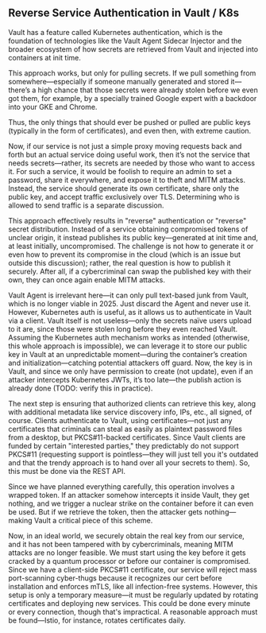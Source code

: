 Reverse Service Authentication in Vault / K8s
---
Vault has a feature called Kubernetes authentication, which is the foundation of technologies like the Vault Agent Sidecar
Injector and the broader ecosystem of how secrets are retrieved from Vault and injected into containers at init time.

This approach works, but only for pulling secrets. If we pull something from somewhere—especially if someone manually
generated and stored it—there’s a high chance that those secrets were already stolen before we even got them, for
example, by a specially trained Google expert with a backdoor into your GKE and Chrome.

Thus, the only things that should ever be pushed or pulled are public keys (typically in the form of certificates), and even
then, with extreme caution.

Now, if our service is not just a simple proxy moving requests back and forth but an actual service doing useful work,
then it’s not the service that needs secrets—rather, its secrets are needed by those who want to access it. For such a
service, it would be foolish to require an admin to set a password, share it everywhere, and expose it to theft and MITM
attacks. Instead, the service should generate its own certificate, share only the public key, and accept traffic exclusively
over TLS. Determining who is allowed to send traffic is a separate discussion.

This approach effectively results in "reverse" authentication or "reverse" secret distribution. Instead of a service obtaining
compromised tokens of unclear origin, it instead publishes its public key—generated at init time and, at least initially,
uncompromised. The challenge is not how to generate it or even how to prevent its compromise in the cloud (which is an
issue but outside this discussion); rather, the real question is how to publish it securely. After all, if a cybercriminal can
swap the published key with their own, they can once again enable MITM attacks.

Vault Agent is irrelevant here—it can only pull text-based junk from Vault, which is no longer viable in 2025. Just discard
the Agent and never use it. However, Kubernetes auth is useful, as it allows us to authenticate in Vault via a client. Vault
itself is not useless—only the secrets naïve users upload to it are, since those were stolen long before they even reached
Vault. Assuming the Kubernetes auth mechanism works as intended (otherwise, this whole approach is impossible), we
can leverage it to store our public key in Vault at an unpredictable moment—during the container’s creation and
initialization—catching potential attackers off guard. Now, the key is in Vault, and since we only have permission to create
(not update), even if an attacker intercepts Kubernetes JWTs, it’s too late—the publish action is already done (TODO:
verify this in practice).

The next step is ensuring that authorized clients can retrieve this key, along with additional metadata like service
discovery info, IPs, etc., all signed, of course. Clients authenticate to Vault, using certificates—not just any certificates
that criminals can steal as easily as plaintext password files from a desktop, but PKCS#11-backed certificates. Since Vault
clients are funded by certain "interested parties," they predictably do not support PKCS#11 (requesting support is
pointless—they will just tell you it's outdated and that the trendy approach is to hand over all your secrets to them). So,
this must be done via the REST API.

Since we have planned everything carefully, this operation involves a wrapped token. If an attacker somehow intercepts
it inside Vault, they get nothing, and we trigger a nuclear strike on the container before it can even be used. But if we
retrieve the token, then the attacker gets nothing—making Vault a critical piece of this scheme.

Now, in an ideal world, we securely obtain the real key from our service, and it has not been tampered with by
cybercriminals, meaning MITM attacks are no longer feasible. We must start using the key before it gets cracked by a
quantum processor or before our container is compromised. Since we have a client-side PKCS#11 certificate, our service
will reject mass port-scanning cyber-thugs because it recognizes our cert before installation and enforces mTLS, like all
infection-free systems. However, this setup is only a temporary measure—it must be regularly updated by rotating
certificates and deploying new services. This could be done every minute or every connection, though that's impractical.
A reasonable approach must be found—Istio, for instance, rotates certificates daily.
